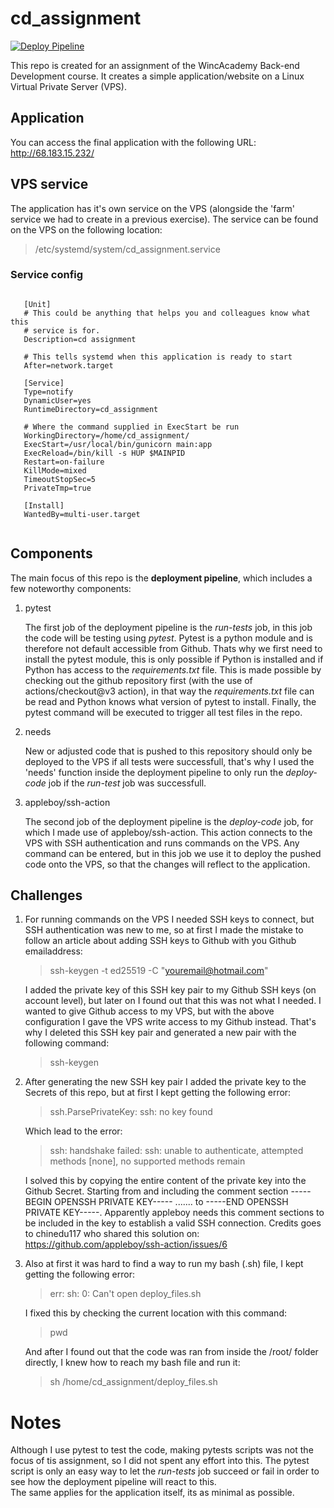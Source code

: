 # cd_assignment
[![Deploy Pipeline](https://github.com/bokorrel/cd_assignment/actions/workflows/pipeline.yml/badge.svg)](https://github.com/bokorrel/cd_assignment/actions/workflows/pipeline.yml)

This repo is created for an assignment of the WincAcademy Back-end Development course. It creates a simple application/website on a Linux Virtual Private Server (VPS). 

## Application 
You can access the final application with the following URL: http://68.183.15.232/

## VPS service
The application has it's own service on the VPS (alongside the 'farm' service we had to create in a previous exercise). The service can be found on the VPS on the following location: 
> /etc/systemd/system/cd_assignment.service

### Service config
   <pre><code>
   [Unit]
   # This could be anything that helps you and colleagues know what this
   # service is for.
   Description=cd assignment

   # This tells systemd when this application is ready to start
   After=network.target

   [Service]
   Type=notify
   DynamicUser=yes
   RuntimeDirectory=cd_assignment

   # Where the command supplied in ExecStart be run
   WorkingDirectory=/home/cd_assignment/
   ExecStart=/usr/local/bin/gunicorn main:app
   ExecReload=/bin/kill -s HUP $MAINPID
   Restart=on-failure
   KillMode=mixed
   TimeoutStopSec=5
   PrivateTmp=true

   [Install]
   WantedBy=multi-user.target
   </code></pre>


## Components 
The main focus of this repo is the **deployment pipeline**, which includes a few noteworthy components:
1. pytest

   The first job of the deployment pipeline is the *run-tests* job, in this job the code will be testing using *pytest*. Pytest is a python module and is therefore not default accessible from Github. Thats why we first need to install the pytest module, this is only possible if Python is installed and if Python has access to the *requirements.txt* file. This is made possible by checking out the github repository first (with the use of actions/checkout@v3 action), in that way the *requirements.txt* file can be read and Python knows what version of  pytest to install. Finally, the pytest command will be executed to trigger all test files in the repo. 

2. needs

   New or adjusted code that is pushed to this repository should only be deployed to the VPS if all tests were successfull, that's why I used the 'needs' function      inside the deployment pipeline to only run the *deploy-code* job if the *run-test* job was successfull.

3. appleboy/ssh-action 

   The second job of the deployment pipeline is the *deploy-code* job, for which I made use of appleboy/ssh-action. This action connects to the VPS with SSH authentication and runs commands on the VPS. Any command can be entered, but in this job we use it to deploy the pushed code onto the VPS, so that the changes will reflect to the application.
   

## Challenges
1. For running commands on the VPS I needed SSH keys to connect, but SSH authentication was new to me, so at first I made the mistake to follow an article    about adding SSH keys to Github with you Github emailaddress:
   > ssh-keygen -t ed25519 -C "youremail@hotmail.com"
   
   I added the private key of this SSH key pair to my Github SSH keys (on account level), but later on I found out that this was not what I needed. I wanted    to give Github access to my VPS, but with the above configuration I gave the VPS write access to my Github instead. 
   That's why I deleted this SSH key pair and generated a new pair with the following command:
   
   > ssh-keygen
   
3. After generating the new SSH key pair I added the private key to the Secrets of this repo, but at first I kept getting the following error:
   > ssh.ParsePrivateKey: ssh: no key found
   
   Which lead to the error: 
   > ssh: handshake failed: ssh: unable to authenticate, attempted methods [none], no supported methods remain

   I solved this by copying the entire content of the private key into the Github Secret. Starting from and including the comment section -----BEGIN OPENSSH    PRIVATE KEY----- ....... to -----END OPENSSH PRIVATE KEY-----. Apparently appleboy needs this comment sections to be included in the key to establish a      valid SSH connection. Credits goes to chinedu117 who shared this solution on: https://github.com/appleboy/ssh-action/issues/6
   
3. Also at first it was hard to find a way to run my bash (.sh) file, I kept getting the following error:
   > err: sh: 0: Can't open deploy_files.sh
   
   I fixed this by checking the current location with this command:
   > pwd

   And after I found out that the code was ran from inside the /root/ folder directly, I knew how to reach my bash file and run it:
   > sh /home/cd_assignment/deploy_files.sh

# Notes
Although I use pytest to test the code, making pytests scripts was not the focus of tis assignment, so I did not spent any effort into this. The pytest script is only an easy way to let the *run-tests* job succeed or fail in order to see how the deployment pipeline will react to this.  
The same applies for the application itself, its as minimal as possible.
